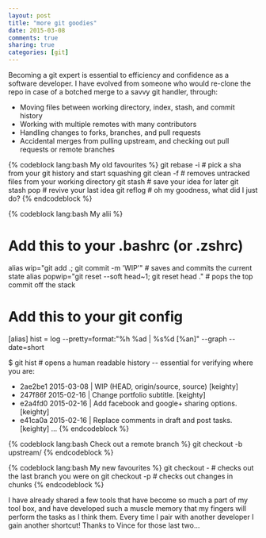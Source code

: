 ```yaml
---
layout: post
title: "more git goodies"
date: 2015-03-08
comments: true
sharing: true
categories: [git]
---
```


Becoming a git expert is essential to efficiency and confidence as a software developer. I have evolved from someone who would re-clone the repo in case of a botched merge to a savvy git handler, through:

* Moving files between working directory, index, stash, and commit history
* Working with multiple remotes with many contributors
* Handling changes to forks, branches, and pull requests
* Accidental merges from pulling upstream, and checking out pull requests or remote branches

{% codeblock lang:bash My old favourites %}
git rebase -i <sha> # pick a sha from your git history and start squashing
git clean -f # removes untracked files from your working directory
git stash # save your idea for later
git stash pop # revive your last idea
git reflog # oh my goodness, what did I just do?
{% endcodeblock %}

{% codeblock lang:bash My alii %}
# Add this to your .bashrc (or .zshrc)
alias wip="git add .; git commit -m 'WIP'"  # saves and commits the current state
alias popwip="git reset --soft head~1; git reset head ."  # pops the top commit off the stack

# Add this to your git config
[alias]
  hist = log --pretty=format:\"%h %ad | %s%d [%an]\" --graph --date=short

$ git hist # opens a human readable history -- essential for verifying where you are:
* 2ae2be1 2015-03-08 | WIP (HEAD, origin/source, source) [keighty]
* 247f86f 2015-02-16 | Change portfolio subtitle. [keighty]
* e2a4fd0 2015-02-16 | Add facebook and google+ sharing options. [keighty]
* e41ca0a 2015-02-16 | Replace comments in draft and post tasks. [keighty]
...
{% endcodeblock %}

{% codeblock lang:bash Check out a remote branch %}
git checkout -b <name of the local branch to create> upstream/<name of the remote branch>
{% endcodeblock %}

{% codeblock lang:bash My new favourites %}
git checkout - # checks out the last branch you were on
git checkout -p # checks out changes in chunks
{% endcodeblock %}

I have already shared a few tools that have become so much a part of my tool box, and have developed such a muscle memory that my fingers will perform the tasks as I think them. Every time I pair with another developer I gain another shortcut! Thanks to Vince for those last two...
